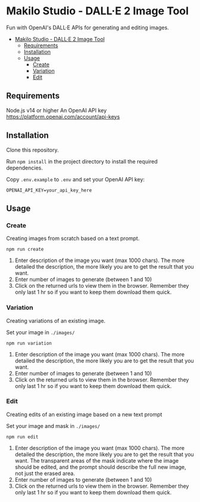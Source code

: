 # Makilo Studio - DALL·E 2 Image Tool

Fun with OpenAI's DALL·E APIs for generating and editing images.

- [Makilo Studio - DALL·E 2 Image Tool](#makilo-studio---dalle-2-image-tool)
  - [Requirements](#requirements)
  - [Installation](#installation)
  - [Usage](#usage)
    - [Create](#create)
    - [Variation](#variation)
    - [Edit](#edit)


## Requirements

Node.js v14 or higher
An OpenAI API key https://platform.openai.com/account/api-keys

## Installation

Clone this repository.

Run `npm install` in the project directory to install the required dependencies.

Copy `.env.example` to `.env` and set your OpenAI API key:
```
OPENAI_API_KEY=your_api_key_here
```

## Usage

### Create

Creating images from scratch based on a text prompt.

```
npm run create
```

1. Enter description of the image you want (max 1000 chars). The more detailed the description, the more likely you are to get the result that you want.
2. Enter number of images to generate (between 1 and 10)
3. Click on the returned urls to view them in the browser. Remember they only last 1 hr so if you want to keep them download them quick.

### Variation

Creating variations of an existing image.

Set your image in `./images/`

```
npm run variation
```

1. Enter description of the image you want (max 1000 chars). The more detailed the description, the more likely you are to get the result that you want.
2. Enter number of images to generate (between 1 and 10)
3. Click on the returned urls to view them in the browser. Remember they only last 1 hr so if you want to keep them download them quick.

### Edit

Creating edits of an existing image based on a new text prompt

Set your image and mask in `./images/`

```
npm run edit
```

1. Enter description of the image you want (max 1000 chars). The more detailed the description, the more likely you are to get the result that you want. The transparent areas of the mask indicate where the image should be edited, and the prompt should describe the full new image, not just the erased area.
2. Enter number of images to generate (between 1 and 10)
3. Click on the returned urls to view them in the browser. Remember they only last 1 hr so if you want to keep them download them quick.


